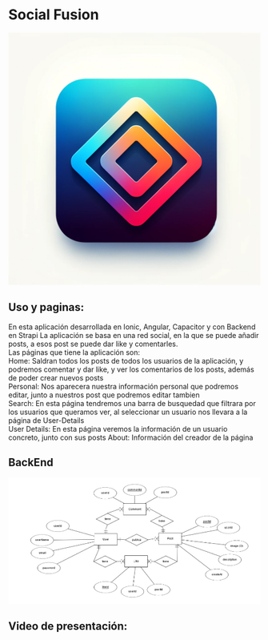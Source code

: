 # Social Fusion
![Logo de Social Fusion](/src/assets/images/logoSF.png)
## Uso y paginas:
En esta aplicación desarrollada en Ionic, Angular, Capacitor y con Backend en Strapi
La aplicación se basa en una red social, en la que se puede añadir posts, a esos post se puede dar like y comentarles.  
Las páginas que tiene la aplicación son:  
Home: Saldran todos los posts de todos los usuarios de la aplicación, y podremos comentar y dar like, y ver los comentarios de los posts, además de poder crear nuevos posts  
Personal: Nos aparecera nuestra información personal que podremos editar, junto a nuestros post que podremos editar tambien  
Search: En esta página tendremos una barra de busquedad que filtrara por los usuarios que queramos ver, al seleccionar un usuario nos llevara a la página de User-Details  
User Details: En esta página veremos la información de un usuario concreto, junto con sus posts
About: Información del creador de la página   
## BackEnd
![Base de datos](/src/assets/images/bbdd.png)

## Video de presentación:
